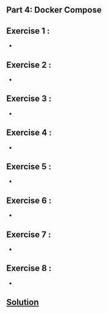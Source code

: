 ## Part 4: Docker Compose
## Exercise 1 : 
* 

## Exercise 2 : 
* 

## Exercise 3 : 
* 

## Exercise 4 : 
* 

## Exercise 5 : 
* 

## Exercise 6 : 
* 

## Exercise 7 : 
* 

## Exercise 8 : 
* 

## [Solution](solution)